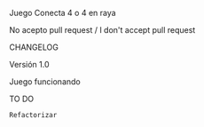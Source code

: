 Juego Conecta 4 o 4 en raya

No acepto pull request / I don't accept pull request

CHANGELOG

Versión 1.0

Juego funcionando

TO DO

    Refactorizar